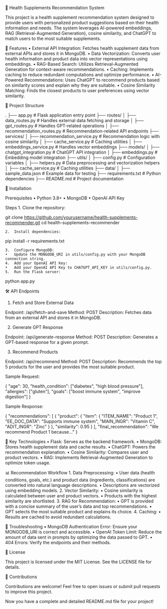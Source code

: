 🏥 Health Supplements Recommendation System

This project is a health supplement recommendation system designed to provide users with personalized product suggestions based on their health information and needs. The system leverages AI-powered embeddings, RAG (Retrieval-Augmented Generation), cosine similarity, and ChatGPT to match users to the most suitable supplements.

🚀 Features
	•	External API Integration: Fetches health supplement data from external APIs and stores it in MongoDB.
	•	Data Vectorization: Converts user health information and product data into vector representations using embeddings.
	•	RAG-Based Search: Utilizes Retrieval-Augmented Generation for context-aware recommendations.
	•	Caching: Implements caching to reduce redundant computations and optimize performance.
	•	AI-Powered Recommendations: Uses ChatGPT to recommend products based on similarity scores and explain why they are suitable.
	•	Cosine Similarity Matching: Finds the closest products to user preferences using vector similarity.

📁 Project Structure

.
├── app.py                          # Flask application entry point
├── routes/
│   ├── data_routes.py              # Handles external data fetching and storage
│   ├── gpt_routes.py               # Handles GPT-related operations
│   ├── recommendation_routes.py    # Recommendation-related API endpoints
├── services/
│   ├── recommendation_service.py   # Recommendation logic with cosine similarity
│   ├── cache_service.py            # Caching utilities
│   ├── embeddings_service.py       # Handles vector embeddings
├── models/
│   ├── chatgpt_integration.py      # ChatGPT API integration
│   ├── embeddings.py               # Embedding model integration
├── utils/
│   ├── config.py                   # Configuration variables
│   ├── helpers.py                  # Data preprocessing and vectorization helpers
│   ├── cache_service.py            # Caching utilities
├── data/
│   ├── sample_data.json            # Example data for testing
├── requirements.txt                # Python dependencies
├── README.md                       # Project documentation

🔧 Installation

Prerequisites
	•	Python 3.8+
	•	MongoDB
	•	OpenAI API Key

Steps
	1.	Clone the repository:

git clone https://github.com/yourusername/health-supplements-recommender.git
cd health-supplements-recommender


	2.	Install dependencies:

pip install -r requirements.txt


	3.	Configure MongoDB:
	•	Update the MONGODB_URI in utils/config.py with your MongoDB connection string.
	4.	Add your OpenAI API Key:
	•	Add your OpenAI API Key to CHATGPT_API_KEY in utils/config.py.
	5.	Run the Flask server:

python app.py

🛠 API Endpoints

1. Fetch and Store External Data

Endpoint: /api/fetch-and-save
Method: POST
Description: Fetches data from an external API and stores it in MongoDB.

2. Generate GPT Response

Endpoint: /api/generate-response
Method: POST
Description: Generates a GPT-based response for a given prompt.

3. Recommend Products

Endpoint: /api/recommend
Method: POST
Description: Recommends the top 5 products for the user and provides the most suitable product.

Sample Request:

{
  "age": 30,
  "health_condition": ["diabetes", "high blood pressure"],
  "allergies": ["gluten"],
  "goals": ["boost immune system", "improve digestion"]
}

Sample Response:

{
  "recommendations": [
    {
      "product": {
        "item": {
          "ITEM_NAME": "Product 1",
          "EE_DOC_DATA": "Supports immune system",
          "MAIN_INGR": "Vitamin C",
          "ADIT_INGR": "Zinc"
        }
      },
      "similarity": 0.95
    }
  ],
  "final_recommendation": "We recommend Product 1 because..."
}

🧠 Key Technologies
	•	Flask: Serves as the backend framework.
	•	MongoDB: Stores health supplement data and cache results.
	•	ChatGPT: Powers the recommendation explanation.
	•	Cosine Similarity: Compares user and product vectors.
	•	RAG: Implements Retrieval-Augmented Generation to optimize token usage.

📊 Recommendation Workflow
	1.	Data Preprocessing:
	•	User data (health conditions, goals, etc.) and product data (ingredients, classifications) are converted into natural language descriptions.
	•	Descriptions are vectorized using embedding models.
	2.	Vector Similarity:
	•	Cosine similarity is calculated between user and product vectors.
	•	Products with the highest similarity are shortlisted.
	3.	RAG for Recommendation:
	•	GPT is provided with a concise summary of the user’s data and top recommendations.
	•	GPT selects the most suitable product and explains its choice.
	4.	Caching:
	•	Results are cached to avoid redundant calculations.

🐛 Troubleshooting
	•	MongoDB Authentication Error: Ensure your MONGODB_URI is correct and accessible.
	•	OpenAI Token Limit: Reduce the amount of data sent in prompts by optimizing the data passed to GPT.
	•	404 Errors: Verify the endpoints and their methods.

📄 License

This project is licensed under the MIT License. See the LICENSE file for details.

🙌 Contributions

Contributions are welcome! Feel free to open issues or submit pull requests to improve this project.

Now you have a complete and detailed README.md file for your project!
